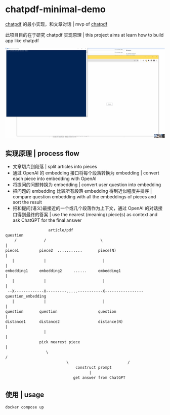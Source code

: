 # chatpdf-minimal-demo

[chatpdf](https://www.chatpdf.com/) 的最小实现，和文章对话 | mvp of [chatpdf](https://www.chatpdf.com/)

此项目目的在于研究 chatpdf 实现原理 | this project aims at learn how to build app like chatpdf

![screenshot](./screenshot.gif)

## 实现原理 | process flow

- 文章切片到段落 | split articles into pieces
- 通过 OpenAI 的 embedding 接口将每个段落转换为 embedding | convert each piece into embedding with OpenAI
- 将提问的问题转换为 embedding | convert user question into embedding
- 把问题的 embedding 比较所有段落 embedding 得到近似程度并排序 | compare question embedding with all the embeddings of pieces and sort the result
- 把和提问(语义)最接近的一个或几个段落作为上下文，通过 OpenAI 的对话接口得到最终的答案 | use the nearest (meaning) piece(s) as context and ask ChatGPT for the final answer

```
                   article/pdf                                    question
    /            /                        \                           |
piece1         piece2  ...........       piece(N)                     |
   |             |                         |                          |
embedding1     embedding2     ......     embedding1                   |
   |             |                         |                          |
 --X-------------X---------.....-----------X-----------------   question_embedding  
   |             |                         |                          |
question       question                  question                     |
distance1      distance2                 distance(N)                  |
                 |                                                    |
               pick nearest piece                                     |
                  \                                                   /
                           \                          /
                               construct prompt
                                     |
                              get answer from ChatGPT
```

## 使用 | usage

```
docker compose up
```